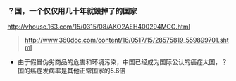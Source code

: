 ### ？国，一个仅仅用几十年就毁掉了的国家
http://vhouse.163.com/15/0315/08/AKO2AEH400294MCG.html
>http://www.360doc.com/content/16/0517/15/28575819_559899701.shtml
- 由于假冒伪劣商品的危害和环境污染，中国已经成为国际公认的癌症大国，？国的癌症发病率是其他正常国家的5.6倍